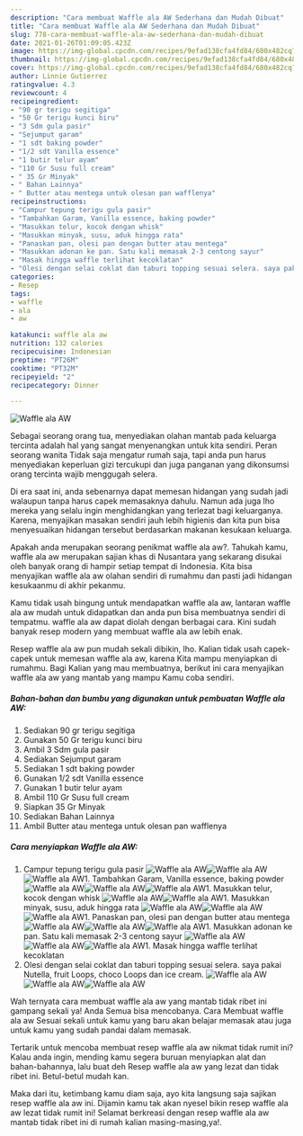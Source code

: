 ```yaml
---
description: "Cara membuat Waffle ala AW Sederhana dan Mudah Dibuat"
title: "Cara membuat Waffle ala AW Sederhana dan Mudah Dibuat"
slug: 778-cara-membuat-waffle-ala-aw-sederhana-dan-mudah-dibuat
date: 2021-01-26T01:09:05.423Z
image: https://img-global.cpcdn.com/recipes/9efad138cfa4fd84/680x482cq70/waffle-ala-aw-foto-resep-utama.jpg
thumbnail: https://img-global.cpcdn.com/recipes/9efad138cfa4fd84/680x482cq70/waffle-ala-aw-foto-resep-utama.jpg
cover: https://img-global.cpcdn.com/recipes/9efad138cfa4fd84/680x482cq70/waffle-ala-aw-foto-resep-utama.jpg
author: Linnie Gutierrez
ratingvalue: 4.3
reviewcount: 4
recipeingredient:
- "90 gr terigu segitiga"
- "50 Gr terigu kunci biru"
- "3 Sdm gula pasir"
- "Sejumput garam"
- "1 sdt baking powder"
- "1/2 sdt Vanilla essence"
- "1 butir telur ayam"
- "110 Gr Susu full cream"
- " 35 Gr Minyak"
- " Bahan Lainnya"
- " Butter atau mentega untuk olesan pan wafflenya"
recipeinstructions:
- "Campur tepung terigu gula pasir"
- "Tambahkan Garam, Vanilla essence, baking powder"
- "Masukkan telur, kocok dengan whisk"
- "Masukkan minyak, susu, aduk hingga rata"
- "Panaskan pan, olesi pan dengan butter atau mentega"
- "Masukkan adonan ke pan. Satu kali memasak 2-3 centong sayur"
- "Masak hingga waffle terlihat kecoklatan"
- "Olesi dengan selai coklat dan taburi topping sesuai selera. saya pakai Nutella, fruit Loops, choco Loops dan ice cream."
categories:
- Resep
tags:
- waffle
- ala
- aw

katakunci: waffle ala aw 
nutrition: 132 calories
recipecuisine: Indonesian
preptime: "PT26M"
cooktime: "PT32M"
recipeyield: "2"
recipecategory: Dinner

---
```



![Waffle ala AW](https://img-global.cpcdn.com/recipes/9efad138cfa4fd84/680x482cq70/waffle-ala-aw-foto-resep-utama.jpg)

Sebagai seorang orang tua, menyediakan olahan mantab pada keluarga tercinta adalah hal yang sangat menyenangkan untuk kita sendiri. Peran seorang  wanita Tidak saja mengatur rumah saja, tapi anda pun harus menyediakan keperluan gizi tercukupi dan juga panganan yang dikonsumsi orang tercinta wajib menggugah selera.

Di era  saat ini, anda sebenarnya dapat memesan hidangan yang sudah jadi walaupun tanpa harus capek memasaknya dahulu. Namun ada juga lho mereka yang selalu ingin menghidangkan yang terlezat bagi keluarganya. Karena, menyajikan masakan sendiri jauh lebih higienis dan kita pun bisa menyesuaikan hidangan tersebut berdasarkan makanan kesukaan keluarga. 



Apakah anda merupakan seorang penikmat waffle ala aw?. Tahukah kamu, waffle ala aw merupakan sajian khas di Nusantara yang sekarang disukai oleh banyak orang di hampir setiap tempat di Indonesia. Kita bisa menyajikan waffle ala aw olahan sendiri di rumahmu dan pasti jadi hidangan kesukaanmu di akhir pekanmu.

Kamu tidak usah bingung untuk mendapatkan waffle ala aw, lantaran waffle ala aw mudah untuk didapatkan dan anda pun bisa membuatnya sendiri di tempatmu. waffle ala aw dapat diolah dengan berbagai cara. Kini sudah banyak resep modern yang membuat waffle ala aw lebih enak.

Resep waffle ala aw pun mudah sekali dibikin, lho. Kalian tidak usah capek-capek untuk memesan waffle ala aw, karena Kita mampu menyiapkan di rumahmu. Bagi Kalian yang mau membuatnya, berikut ini cara menyajikan waffle ala aw yang mantab yang mampu Kamu coba sendiri.

<!--inarticleads1-->

##### Bahan-bahan dan bumbu yang digunakan untuk pembuatan Waffle ala AW:

1. Sediakan 90 gr terigu segitiga
1. Gunakan 50 Gr terigu kunci biru
1. Ambil 3 Sdm gula pasir
1. Sediakan Sejumput garam
1. Sediakan 1 sdt baking powder
1. Gunakan 1/2 sdt Vanilla essence
1. Gunakan 1 butir telur ayam
1. Ambil 110 Gr Susu full cream
1. Siapkan  35 Gr Minyak
1. Sediakan  Bahan Lainnya
1. Ambil  Butter atau mentega untuk olesan pan wafflenya




<!--inarticleads2-->

##### Cara menyiapkan Waffle ala AW:

1. Campur tepung terigu gula pasir
<img src="//assets-global.cpcdn.com/assets/icons/button_play-2c75c40dde080a61004c1f40b05d8f140eaff45d7e9e6481dc71c63d2e7c4909.png" alt="Waffle ala AW"><img src="//assets-global.cpcdn.com/assets/icons/button_play-2c75c40dde080a61004c1f40b05d8f140eaff45d7e9e6481dc71c63d2e7c4909.png" alt="Waffle ala AW"><img src="//assets-global.cpcdn.com/assets/icons/button_play-2c75c40dde080a61004c1f40b05d8f140eaff45d7e9e6481dc71c63d2e7c4909.png" alt="Waffle ala AW">1. Tambahkan Garam, Vanilla essence, baking powder
<img src="//assets-global.cpcdn.com/assets/icons/button_play-2c75c40dde080a61004c1f40b05d8f140eaff45d7e9e6481dc71c63d2e7c4909.png" alt="Waffle ala AW"><img src="//assets-global.cpcdn.com/assets/icons/button_play-2c75c40dde080a61004c1f40b05d8f140eaff45d7e9e6481dc71c63d2e7c4909.png" alt="Waffle ala AW"><img src="//assets-global.cpcdn.com/assets/icons/button_play-2c75c40dde080a61004c1f40b05d8f140eaff45d7e9e6481dc71c63d2e7c4909.png" alt="Waffle ala AW">1. Masukkan telur, kocok dengan whisk
<img src="//assets-global.cpcdn.com/assets/icons/button_play-2c75c40dde080a61004c1f40b05d8f140eaff45d7e9e6481dc71c63d2e7c4909.png" alt="Waffle ala AW"><img src="//assets-global.cpcdn.com/assets/icons/button_play-2c75c40dde080a61004c1f40b05d8f140eaff45d7e9e6481dc71c63d2e7c4909.png" alt="Waffle ala AW">1. Masukkan minyak, susu, aduk hingga rata
<img src="//assets-global.cpcdn.com/assets/icons/button_play-2c75c40dde080a61004c1f40b05d8f140eaff45d7e9e6481dc71c63d2e7c4909.png" alt="Waffle ala AW"><img src="//assets-global.cpcdn.com/assets/icons/button_play-2c75c40dde080a61004c1f40b05d8f140eaff45d7e9e6481dc71c63d2e7c4909.png" alt="Waffle ala AW"><img src="//assets-global.cpcdn.com/assets/icons/button_play-2c75c40dde080a61004c1f40b05d8f140eaff45d7e9e6481dc71c63d2e7c4909.png" alt="Waffle ala AW">1. Panaskan pan, olesi pan dengan butter atau mentega
<img src="//assets-global.cpcdn.com/assets/icons/button_play-2c75c40dde080a61004c1f40b05d8f140eaff45d7e9e6481dc71c63d2e7c4909.png" alt="Waffle ala AW"><img src="//assets-global.cpcdn.com/assets/icons/button_play-2c75c40dde080a61004c1f40b05d8f140eaff45d7e9e6481dc71c63d2e7c4909.png" alt="Waffle ala AW"><img src="//assets-global.cpcdn.com/assets/icons/button_play-2c75c40dde080a61004c1f40b05d8f140eaff45d7e9e6481dc71c63d2e7c4909.png" alt="Waffle ala AW">1. Masukkan adonan ke pan. Satu kali memasak 2-3 centong sayur
<img src="//assets-global.cpcdn.com/assets/icons/button_play-2c75c40dde080a61004c1f40b05d8f140eaff45d7e9e6481dc71c63d2e7c4909.png" alt="Waffle ala AW"><img src="//assets-global.cpcdn.com/assets/icons/button_play-2c75c40dde080a61004c1f40b05d8f140eaff45d7e9e6481dc71c63d2e7c4909.png" alt="Waffle ala AW"><img src="//assets-global.cpcdn.com/assets/icons/button_play-2c75c40dde080a61004c1f40b05d8f140eaff45d7e9e6481dc71c63d2e7c4909.png" alt="Waffle ala AW">1. Masak hingga waffle terlihat kecoklatan
1. Olesi dengan selai coklat dan taburi topping sesuai selera. saya pakai Nutella, fruit Loops, choco Loops dan ice cream.
<img src="//assets-global.cpcdn.com/assets/icons/button_play-2c75c40dde080a61004c1f40b05d8f140eaff45d7e9e6481dc71c63d2e7c4909.png" alt="Waffle ala AW"><img src="//assets-global.cpcdn.com/assets/icons/button_play-2c75c40dde080a61004c1f40b05d8f140eaff45d7e9e6481dc71c63d2e7c4909.png" alt="Waffle ala AW"><img src="//assets-global.cpcdn.com/assets/icons/button_play-2c75c40dde080a61004c1f40b05d8f140eaff45d7e9e6481dc71c63d2e7c4909.png" alt="Waffle ala AW">



Wah ternyata cara membuat waffle ala aw yang mantab tidak ribet ini gampang sekali ya! Anda Semua bisa mencobanya. Cara Membuat waffle ala aw Sesuai sekali untuk kamu yang baru akan belajar memasak atau juga untuk kamu yang sudah pandai dalam memasak.

Tertarik untuk mencoba membuat resep waffle ala aw nikmat tidak rumit ini? Kalau anda ingin, mending kamu segera buruan menyiapkan alat dan bahan-bahannya, lalu buat deh Resep waffle ala aw yang lezat dan tidak ribet ini. Betul-betul mudah kan. 

Maka dari itu, ketimbang kamu diam saja, ayo kita langsung saja sajikan resep waffle ala aw ini. Dijamin kamu tak akan nyesel bikin resep waffle ala aw lezat tidak rumit ini! Selamat berkreasi dengan resep waffle ala aw mantab tidak ribet ini di rumah kalian masing-masing,ya!.

